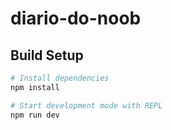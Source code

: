 # diario-do-noob

## Build Setup

``` bash
# Install dependencies
npm install

# Start development mode with REPL
npm run dev
```